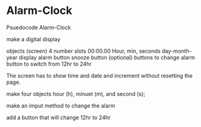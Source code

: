 # Alarm-Clock
Psuedocode Alarm-Clock

make a digital display

objects
    (screen) 4 number slots 00:00.00
    Hour, min, seconds
    day-month-year display
    alarm button
    snooze button (optional)
    buttons to change alarm
    button to switch from 12hr to 24hr


The screen has to show time and date and increment without resetting the page.

make four objects hour (h), minuet (m), and second (s);

make an imput method to change the alarm 

add a button that will change 12hr to 24hr

